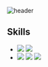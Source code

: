 ![header](https://capsule-render.vercel.app/api?type=waving&color=auto&height=200&section=header&text=Yeon&fontSize=40)
## Skills
- <img src="https://img.shields.io/badge/Swift-F05138?style=flat&logo=Swift&logoColor=white"> <img src="https://img.shields.io/badge/Xcode-147EFB?style=flat&logo=Xcode&logoColor=white">
- <img src="https://img.shields.io/badge/html-E34F26?style=flat&logo=html5&logoColor=white"> <img src="https://img.shields.io/badge/css-1572B6?style=flat&logo=css3&logoColor=white"> <img src="https://img.shields.io/badge/javascript-F7DF1E?style=flat&logo=javascript&logoColor=black">
